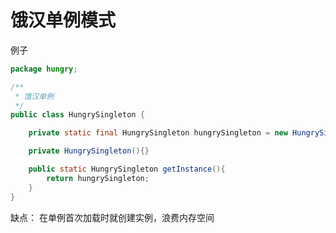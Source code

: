 # 饿汉单例模式

例子

```java
package hungry;

/**
 * 饿汉单例
 */
public class HungrySingleton {

    private static final HungrySingleton hungrySingleton = new HungrySingleton();

    private HungrySingleton(){}

    public static HungrySingleton getInstance(){
        return hungrySingleton;
    }
}

```

缺点：
在单例首次加载时就创建实例，浪费内存空间
